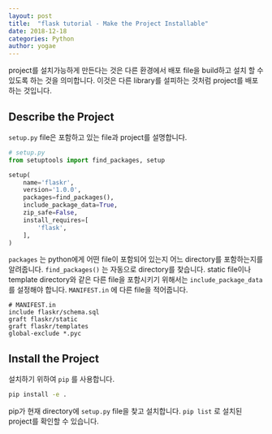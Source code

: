```yaml
---
layout: post
title:  "flask tutorial - Make the Project Installable"
date: 2018-12-18
categories: Python
author: yogae
---
```


project를 설치가능하게 만든다는 것은 다른 환경에서 배포 file을 build하고 설치 할 수 있도록 하는 것을 의미합니다. 이것은 다른 library를 설피하는 것처럼 project를 배포하는 것입니다.

## Describe the Project

`setup.py` file은 포함하고 있는 file과 project를 설명합니다.

```python
# setup.py
from setuptools import find_packages, setup

setup(
    name='flaskr',
    version='1.0.0',
    packages=find_packages(),
    include_package_data=True,
    zip_safe=False,
    install_requires=[
        'flask',
    ],
)
```

`packages` 는 python에게 어떤 file이 포함되어 있는지 어느 directory를 포함하는지를 알려줍니다. `find_packages()` 는 자동으로 directory를 찾습니다. static file이나 template directory와 같은 다른 file을 포함시키기 위해서는 `include_package_data` 를 설정해야 합니다. `MANIFEST.in` 에 다른 file을 적어줍니다.

```
# MANIFEST.in
include flaskr/schema.sql
graft flaskr/static
graft flaskr/templates
global-exclude *.pyc
```

## Install the Project

설치하기 위하여 `pip` 를 사용합니다.

```bash
pip install -e .
```

pip가 현재 directory에 `setup.py` file을 찾고 설치합니다. `pip list` 로 설치된 project를 확인할 수 있습니다.

